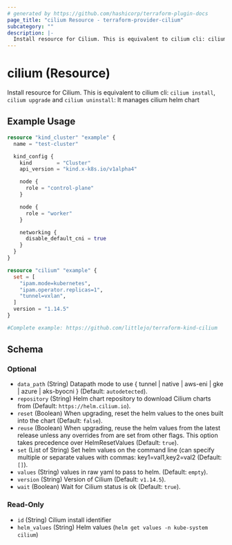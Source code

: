```yaml
---
# generated by https://github.com/hashicorp/terraform-plugin-docs
page_title: "cilium Resource - terraform-provider-cilium"
subcategory: ""
description: |-
  Install resource for Cilium. This is equivalent to cilium cli: cilium install, cilium upgrade and cilium uninstall: It manages cilium helm chart
---
```


# cilium (Resource)

Install resource for Cilium. This is equivalent to cilium cli: `cilium install`, `cilium upgrade` and `cilium uninstall`: It manages cilium helm chart

## Example Usage

```terraform
resource "kind_cluster" "example" {
  name = "test-cluster"

  kind_config {
    kind        = "Cluster"
    api_version = "kind.x-k8s.io/v1alpha4"

    node {
      role = "control-plane"
    }

    node {
      role = "worker"
    }

    networking {
      disable_default_cni = true
    }
  }
}

resource "cilium" "example" {
  set = [
    "ipam.mode=kubernetes",
    "ipam.operator.replicas=1",
    "tunnel=vxlan",
  ]
  version = "1.14.5"
}

#Complete example: https://github.com/littlejo/terraform-kind-cilium
```

<!-- schema generated by tfplugindocs -->

## Schema

### Optional

- `data_path` (String) Datapath mode to use { tunnel | native | aws-eni | gke | azure | aks-byocni } (Default: `autodetected`).
- `repository` (String) Helm chart repository to download Cilium charts from (Default: `https://helm.cilium.io`).
- `reset` (Boolean) When upgrading, reset the helm values to the ones built into the chart (Default: `false`).
- `reuse` (Boolean) When upgrading, reuse the helm values from the latest release unless any overrides from are set from other flags. This option takes precedence over HelmResetValues (Default: `true`).
- `set` (List of String) Set helm values on the command line (can specify multiple or separate values with commas: key1=val1,key2=val2 (Default: `[]`).
- `values` (String) values in raw yaml to pass to helm. (Default: `empty`).
- `version` (String) Version of Cilium (Default: `v1.14.5`).
- `wait` (Boolean) Wait for Cilium status is ok (Default: `true`).

### Read-Only

- `id` (String) Cilium install identifier
- `helm_values` (String) Helm values (`helm get values -n kube-system cilium`)
